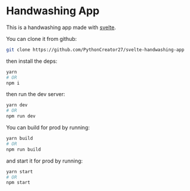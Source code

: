 # Handwashing App

This is a handwashing app made with [svelte](https//svelte.dev).

You can clone it from github:

```bash
git clone https://github.com/PythonCreator27/svelte-handwashing-app
```

then install the deps:

```bash
yarn
# OR
npm i
```

then run the dev server:

```bash
yarn dev
# OR
npm run dev
```

You can build for prod by running:

```bash
yarn build
# OR
npm run build
```

and start it for prod by running:

```bash
yarn start
# OR
npm start
```
